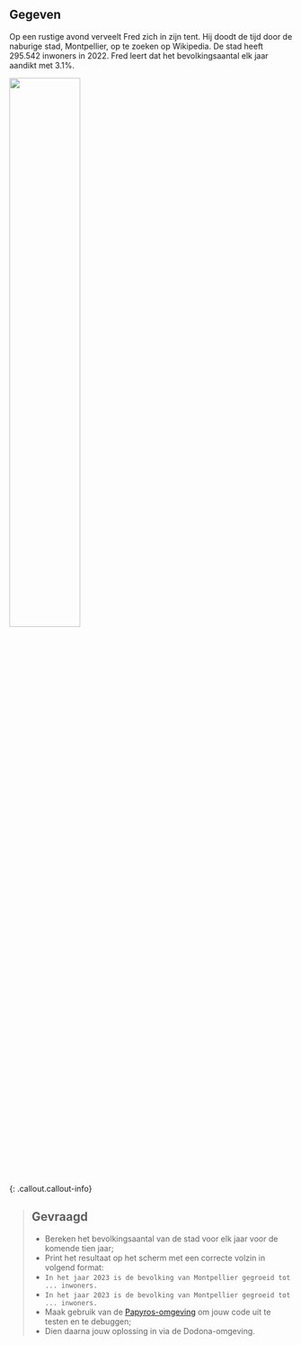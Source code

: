 ## Gegeven

Op een rustige avond verveelt Fred zich in zijn tent. Hij doodt de tijd door de naburige stad, Montpellier, op te zoeken op Wikipedia. 
De stad heeft 295.542 inwoners in 2022. Fred leert dat het bevolkingsaantal elk jaar aandikt met 3.1%. 



<img src="https://upload.wikimedia.org/wikipedia/commons/thumb/c/c4/Montpellier_Place_de_la_Com%C3%A9die.jpg/1024px-Montpellier_Place_de_la_Com%C3%A9die.jpg" width="50%"/>

{: .callout.callout-info}
> ## Gevraagd
> * Bereken het bevolkingsaantal van de stad voor elk jaar voor de komende tien jaar;
> * Print het resultaat op het scherm met een correcte volzin in volgend format:
> * `In het jaar 2023 is de bevolking van Montpellier gegroeid tot ... inwoners.`
> * `In het jaar 2023 is de bevolking van Montpellier gegroeid tot ... inwoners.`
> * Maak gebruik van de [Papyros-omgeving](https://papyros.dodona.be/?locale=nl&language=JavaScript) om jouw code uit te testen en te debuggen;
> * Dien daarna jouw oplossing in via de Dodona-omgeving. 
